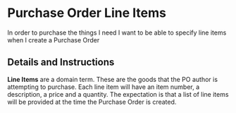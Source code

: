 # Purchase Order Line Items

In order to purchase the things I need
I want to be able to specify line items when I create a Purchase Order

## Details and Instructions

**Line Items** are a domain term. These are the goods that the PO author is attempting to purchase. Each line item will have an item number, a description, a price and a quantity. The expectation is that a list of line items will be provided at the time the Purchase Order is created.

